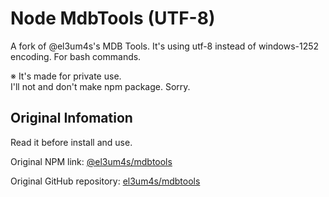 # Node MdbTools (UTF-8)

A fork of @el3um4s's MDB Tools. 
It's using utf-8 instead of windows-1252 encoding. For bash commands.  

※ It's made for private use.  
I'll not and don't make npm package. Sorry.  

## Original Infomation  
Read it before install and use.  

Original NPM link: [@el3um4s/mdbtools](https://www.npmjs.com/package/@el3um4s/mdbtools)

Original GitHub repository: [el3um4s/mdbtools](https://github.com/el3um4s/mdbtools)
